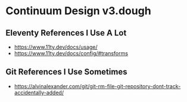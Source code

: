 # Continuum Design v3.dough

## Eleventy References I Use A Lot

- https://www.11ty.dev/docs/usage/
- https://www.11ty.dev/docs/config/#transforms

## Git References I Use Sometimes

- https://alvinalexander.com/git/git-rm-file-git-repository-dont-track-accidentally-added/

